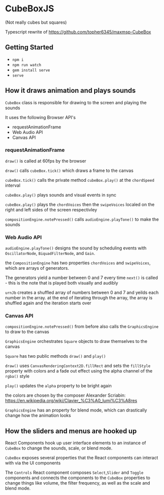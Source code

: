 # CubeBoxJS

(Not really cubes but squares)

Typescript rewrite of https://github.com/topher6345/maxmsp-CubeBox

## Getting Started

- `npm i`
- `npm run watch`
- `gem install serve`
- `serve`

## How it draws animation and plays sounds

`CubeBox` class is responsible for drawing to the screen and playing the sounds

It uses the following Browser API's

- requestAnimationFrame
- Web Audio API
- Canvas API

### requestAnimationFrame

`draw()` is called at 60fps by the browser

`draw()` calls `cubeBox.tick()` which draws a frame to the canvas

`cubeBox.tick()` calls the private method `cubeBox.play()` at the `chordSpeed` interval

`cubeBox.play()` plays sounds and visual events in sync

`cubeBox.play()` plays the `chordVoices` then the `swipeVoices` localed on the right and left sides of the screen respectivley

`compositionEngine.notePressed()` calls `audioEngine.playTone()` to make the sounds

### Web Audio API

`audioEngine.playTone()` designs the sound by scheduling events with `OscillatorNode`, `BiquadFilterNode`, and `Gain`.

the `CompositionEngine` has two properties `chordVoices` and `swipeVoices`, which are arrays of generators.

The generators yield a number between 0 and 7 every time `next()` is called - this is the note that is played both visually and audibly

`urnJb` creates a shuffled array of numbers between 0 and 7 and yeilds each number in the array.
at the end of iterating through the array, the array is shuffled again and the iteration starts over

### Canvas API

`compositionEngine.notePressed()` from before also calls the `GraphicsEngine` to draw to the canvas

`GraphicsEngine` orchestrates `Square` objects to draw themselves to the canvas

`Square` has two public methods `draw()` and `play()`

`draw()` uses `CanvasRenderingContext2D.fillRect` and sets the `fillStyle` property with colors and a fade out effect using the alpha channel of the `rgba()` style

`play()` updates the `alpha` property to be bright again

the colors are chosen by the composer Alexander Scriabin:
https://en.wikipedia.org/wiki/Clavier_%C3%A0_lumi%C3%A8res

`GraphicsEngine` has an property for blend mode, which can drastically change how the animation looks

## How the sliders and menus are hooked up

React Components hook up user interface elements to an instance of `CubeBox` to change the sounds, scale, or blend mode.

`CubeBox` exposes several properties that the React components can interact with via the UI components

The `Controls` React component composes `Select`,`Slider` and `Toggle` components and connects the components to the `CubeBox` properties to change things like volume, the filter frequency, as well as the scale and blend mode.
